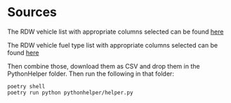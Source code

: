 # Sources

The RDW vehicle list with appropriate columns selected can be
found [here](https://opendata.rdw.nl/Voertuigen/Open-Data-RDW-Gekentekende_voertuigen/m9d7-ebf2/explore/query/SELECT%0A%20%20%60kenteken%60%2C%0A%20%20%60europese_voertuigcategorie%60/page/filter)

The RDW vehicle fuel type list with appropriate columns selected can be
found [here](https://opendata.rdw.nl/Voertuigen/Open-Data-RDW-Gekentekende_voertuigen_brandstof/8ys7-d773/explore/query/SELECT%0A%20%20%60kenteken%60%2C%0A%20%20%60brandstof_omschrijving%60/page/filter)

Then combine those, download them as CSV and drop them in the PythonHelper folder.
Then run the following in that folder:

```shell
poetry shell
poetry run python pythonhelper/helper.py
```